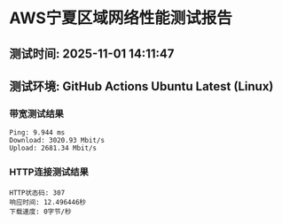 # AWS宁夏区域网络性能测试报告
## 测试时间: 2025-11-01 14:11:47
## 测试环境: GitHub Actions Ubuntu Latest (Linux)

### 带宽测试结果
```
Ping: 9.944 ms
Download: 3020.93 Mbit/s
Upload: 2681.34 Mbit/s
```

### HTTP连接测试结果
```
HTTP状态码: 307
响应时间: 12.496446秒
下载速度: 0字节/秒
```

